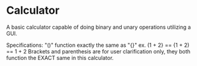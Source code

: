 # Calculator
A basic calculator capable of doing binary and unary operations utilizing a GUI.

Specifications: "()" function exactly the same as "{}"
    ex. (1 + 2} == {1 + 2) == 1 + 2
    Brackets and parenthesis are for user clarification only, they both function the EXACT same in this calculator.
    